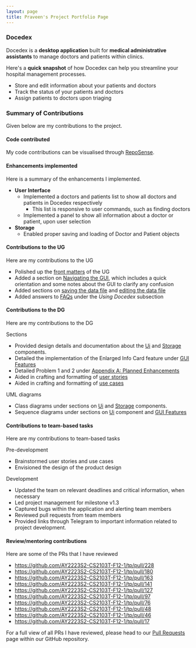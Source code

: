 ```yaml
---
layout: page
title: Praveen's Project Portfolio Page
---
```


### Docedex

Docedex is a **desktop application** built for **medical administrative assistants**
to manage doctors and patients within clinics.

Here's a **quick snapshot** of how Docedex can help you
streamline your hospital management processes.
- Store and edit information about your patients and doctors
- Track the status of your patients and doctors
- Assign patients to doctors upon triaging

### Summary of Contributions

Given below are my contributions to the project.

#### Code contributed

My code contributions can be visualised through [RepoSense](https://nus-cs2103-ay2223s2.github.io/tp-dashboard/?search=praveenkrishna0512&breakdown=true&sort=groupTitle&sortWithin=title&since=2023-02-17&timeframe=commit&mergegroup=&groupSelect=groupByRepos&checkedFileTypes=docs~functional-code~test-code~other).

#### Enhancements implemented

Here is a summary of the enhancements I implemented.

- **User Interface**
  - Implemented a doctors and patients list to show all doctors and patients in Docedex respectively
    - This list is responsive to user commands, such as finding doctors
  - Implemented a panel to show all information about a doctor or patient, upon user selection
- **Storage**
  - Enabled proper saving and loading of Doctor and Patient objects

#### Contributions to the UG

Here are my contributions to the UG
- Polished up the [front matters](../UserGuide.md#welcome-to-docedex) of the UG
- Added a section on [Navigating the GUI](../UserGuide.md#navigating-the-graphical-user-interface-gui),
  which includes a quick orientation and some notes about the GUI to clarify any confusion
- Added sections on [saving the data file](../UserGuide.md#saving-the-data)
  and [editing the data file](../UserGuide.md#editing-the-data-file)
- Added answers to [FAQs](../UserGuide.md#faq) under the *Using Docedex* subsection

#### Contributions to the DG

Here are my contributions to the DG

Sections
  - Provided design details and documentation about the [Ui](../DeveloperGuide.md#ui-component)
  and [Storage](../DeveloperGuide.md#storage-component) components.
  - Detailed the implementation of the Enlarged Info Card feature
  under [GUI Features](../DeveloperGuide.md#gui-features)
  - Detailed Problem 1 and 2 under [Appendix A: Planned Enhancements](../DeveloperGuide.md#appendix-a-planned-enhancements)
  - Aided in crafting and formatting of [user stories](../DeveloperGuide.md#appendix-c-user-stories)
  - Aided in crafting and formatting of [use cases](../DeveloperGuide.md#appendix-d-use-cases)

UML diagrams
  - Class diagrams under sections on [Ui](../DeveloperGuide.md#ui-component)
    and [Storage](../DeveloperGuide.md#storage-component) components.
  - Sequence diagrams under sections on [Ui](../DeveloperGuide.md#ui-component) component
  and [GUI Features](../DeveloperGuide.md#gui-features)

#### Contributions to team-based tasks

Here are my contributions to team-based tasks

Pre-development
- Brainstormed user stories and use cases
- Envisioned the design of the product design

Development
- Updated the team on relevant deadlines and critical information, when necessary
- Led project management for milestone v1.3
- Captured bugs within the application and alerting team members
- Reviewed pull requests from team members
- Provided links through Telegram to important information related to
project development.

#### Review/mentoring contributions

Here are some of the PRs that I have reviewed
- https://github.com/AY2223S2-CS2103T-F12-1/tp/pull/228
- https://github.com/AY2223S2-CS2103T-F12-1/tp/pull/180
- https://github.com/AY2223S2-CS2103T-F12-1/tp/pull/163
- https://github.com/AY2223S2-CS2103T-F12-1/tp/pull/141
- https://github.com/AY2223S2-CS2103T-F12-1/tp/pull/127
- https://github.com/AY2223S2-CS2103T-F12-1/tp/pull/97
- https://github.com/AY2223S2-CS2103T-F12-1/tp/pull/76
- https://github.com/AY2223S2-CS2103T-F12-1/tp/pull/48
- https://github.com/AY2223S2-CS2103T-F12-1/tp/pull/46
- https://github.com/AY2223S2-CS2103T-F12-1/tp/pull/17

For a full view of all PRs I have reviewed, please head to our
[Pull Requests](https://github.com/AY2223S2-CS2103T-F12-1/tp/pulls)
page within our GitHub repository.
